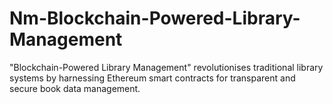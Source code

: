 # Nm-Blockchain-Powered-Library-Management
"Blockchain-Powered Library Management" revolutionises traditional library systems by harnessing Ethereum smart contracts for transparent and secure book data management. 
